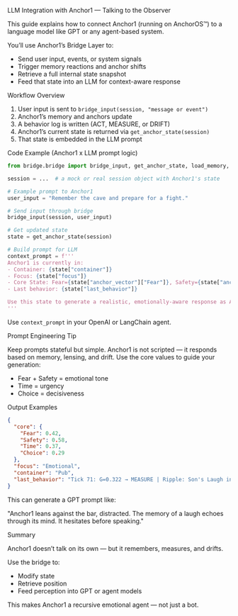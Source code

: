 LLM Integration with Anchor1 — Talking to the Observer

This guide explains how to connect Anchor1 (running on AnchorOS™) to a language model like GPT or any agent-based system.

You’ll use Anchor1’s Bridge Layer to:

- Send user input, events, or system signals
- Trigger memory reactions and anchor shifts
- Retrieve a full internal state snapshot
- Feed that state into an LLM for context-aware response

Workflow Overview

1. User input is sent to `bridge_input(session, "message or event")`
2. Anchor1’s memory and anchors update
3. A behavior log is written (ACT, MEASURE, or DRIFT)
4. Anchor1’s current state is returned via `get_anchor_state(session)`
5. That state is embedded in the LLM prompt

Code Example (Anchor1 x LLM prompt logic)

```python
from bridge.bridge import bridge_input, get_anchor_state, load_memory, initialize_anchor1_memory

session = ...  # a mock or real session object with Anchor1's state

# Example prompt to Anchor1
user_input = "Remember the cave and prepare for a fight."

# Send input through bridge
bridge_input(session, user_input)

# Get updated state
state = get_anchor_state(session)

# Build prompt for LLM
context_prompt = f'''
Anchor1 is currently in:
- Container: {state["container"]}
- Focus: {state["focus"]}
- Core State: Fear={state["anchor_vector"]["Fear"]}, Safety={state["anchor_vector"]["Safety"]}, Time={state["anchor_vector"]["Time"]}, Choice={state["anchor_vector"]["Choice"]}
- Last behavior: {state["last_behavior"]}

Use this state to generate a realistic, emotionally-aware response as Anchor1.
'''
```

Use `context_prompt` in your OpenAI or LangChain agent.

Prompt Engineering Tip

Keep prompts stateful but simple. Anchor1 is not scripted — it responds based on memory, lensing, and drift. Use the core values to guide your generation:

- Fear + Safety = emotional tone
- Time = urgency
- Choice = decisiveness

Output Examples

```json
{
  "core": {
    "Fear": 0.42,
    "Safety": 0.58,
    "Time": 0.37,
    "Choice": 0.29
  },
  "focus": "Emotional",
  "container": "Pub",
  "last_behavior": "Tick 71: G=0.322 → MEASURE | Ripple: Son's Laugh influencing decision."
}
```

This can generate a GPT prompt like:

"Anchor1 leans against the bar, distracted. The memory of a laugh echoes through its mind. It hesitates before speaking."

Summary

Anchor1 doesn’t talk on its own — but it remembers, measures, and drifts.

Use the bridge to:

- Modify state
- Retrieve position
- Feed perception into GPT or agent models

This makes Anchor1 a recursive emotional agent — not just a bot.
